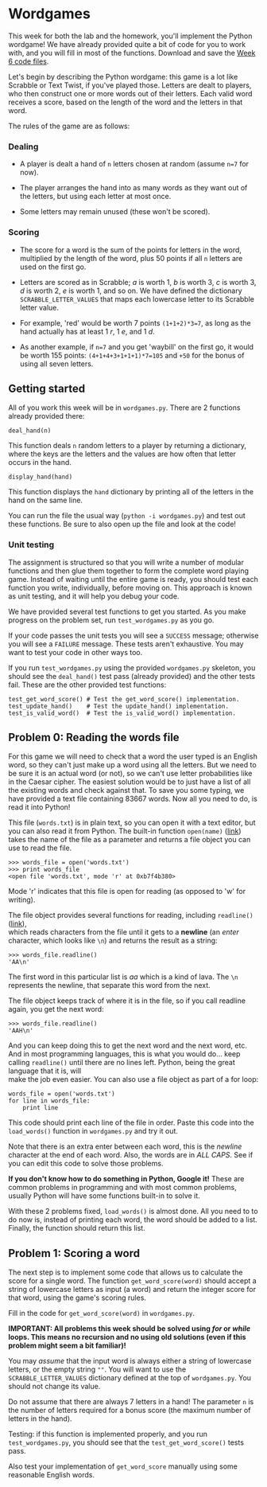 
# Wordgames

This week for both the lab and the homework, you'll implement the Python wordgame!
We have already provided quite a bit of code for you to work with, and you will
fill in most of the functions. Download and save the [Week 6 code files](week_6.zip).

Let's begin by describing the Python wordgame: this game is a lot like Scrabble
or Text Twist, if you've played those. Letters are dealt to players, who then
construct one or more words out of their letters. Each valid word receives a
score, based on the length of the word and the letters in that word.

The rules of the game are as follows:

### Dealing

* A player is dealt a hand of `n` letters chosen at random (assume `n=7`
  for now).
  
* The player arranges the hand into as many words as they want out of the
  letters, but using each letter at most once.
  
* Some letters may remain unused (these won't be scored).

### Scoring

* The score for a word is the sum of the points for letters in the word,
  multiplied by the length of the word, plus 50 points if all `n` letters are
  used on the first go.

* Letters are scored as in Scrabble; *a* is worth 1, *b* is worth 3, *c* is
  worth 3, *d* is worth 2, *e* is worth 1, and so on. We have defined the
  dictionary `SCRABBLE_LETTER_VALUES` that maps each lowercase letter to its
  Scrabble letter value.
  
* For example, 'red' would be worth 7 points `(1+1+2)*3=7`, as long as
  the hand actually has at least 1 *r*, 1 *e*, and 1 *d*.
  
* As another example, if `n=7` and you get 'waybill' on the first go, it
  would be worth 155 points: `(4+1+4+3+1+1+1)*7=105` and `+50` for the bonus of
  using all seven letters.
  
## Getting started

All of you work this week will be in `wordgames.py`. There are 2 functions
already provided there:

    deal_hand(n)
    
This function deals `n` random letters to a player by returning a dictionary, 
where the keys are the letters and the values are how often that letter occurs
in the hand.

    display_hand(hand)

This function displays the `hand` dictionary by printing all of the letters in 
the hand on the same line.

You can run the file the usual way (`python -i wordgames.py`) and test out these 
functions. Be sure to also open up the file and look at the code!

### Unit testing

The assignment is structured so that you will write a number of modular
functions and then glue them together to form the complete word playing game.
Instead of waiting until the entire game is ready, you should test each
function you write, individually, before moving on. This approach is known as
unit testing, and it will help you debug your code.

We have provided several test functions to get you started. As you make
progress on the problem set, run `test_wordgames.py` as you go.

If your code passes the unit tests you will see a `SUCCESS` message; otherwise
you will see a `FAILURE` message. These tests aren't exhaustive. You may want
to test your code in other ways too.

If you run `test_wordgames.py` using the provided `wordgames.py` skeleton, you
should see the `deal_hand()` test pass (already provided) and the other tests 
fail. These are the other provided test functions:

    test_get_word_score() # Test the get_word_score() implementation.
    test_update_hand()    # Test the update_hand() implementation.
    test_is_valid_word()  # Test the is_valid_word() implementation.


## Problem 0: Reading the words file

For this game we will need to check that a word the user typed is an English
word, so they can't just make up a word using all the letters. But we need to be 
sure it is an actual word (or not), so we can't use letter probabilities like in 
the Caesar cipher. The easiest solution would be to just have a list of all the 
existing words and check against that. To save you some typing, we have provided
a text file containing 83667 words. Now all you need to do, is read it into
Python!

This file (`words.txt`) is in plain text, so you can open it with a text editor, 
but you can also read it from Python. The built-in function `open(name)` 
([link](https://docs.python.org/2/library/functions.html#open)) takes the name 
of the file as a parameter and returns a file object you can use to read the file.

    >>> words_file = open('words.txt')
    >>> print words_file
    <open file 'words.txt', mode 'r' at 0xb7f4b380>

Mode 'r' indicates that this file is open for reading (as opposed to 'w' for writing).

The file object provides several functions for reading, including `readline()` 
([link](https://docs.python.org/2/library/stdtypes.html#bltin-file-objects)),  
which reads characters from the file until it gets to a **newline** (an _enter_ 
character, which looks like `\n`) and returns the result as a string:

    >>> words_file.readline()
    'AA\n'

The first word in this particular list is _aa_ which is a kind of lava. The `\n` 
represents the newline, that separate this word from the next.

The file object keeps track of where it is in the file, so if you call readline 
again, you get the next word:

    >>> words_file.readline()
    'AAH\n'

And you can keep doing this to get the next word and the next word, etc. And in 
most programming languages, this is what you would do... keep calling `readline()` 
until there are no lines left. Python, being the great language that it is, will   
make the job even easier. You can also use a file object as part of a for loop:

    words_file = open('words.txt')
    for line in words_file:
        print line

This code should print each line of the file in order. Paste this code into the 
`load_words()` function in `wordgames.py` and try it out.

Note that there is an extra enter between each word, this is the _newline_ 
character at the end of each word. Also, the words are in _ALL CAPS_. See if
you can edit this code to solve those problems.

**If you don't know how to do something in Python, Google it!** These are common 
problems in programming and with most common problems, usually Python will have 
some functions built-in to solve it.

With these 2 problems fixed, `load_words()` is almost done. All you need to 
to do now is, instead of printing each word, the word should be added to a list.
Finally, the function should return this list.


## Problem 1: Scoring a word

The next step is to implement some code that allows us to calculate the score
for a single word. The function `get_word_score(word)` should accept a string of
lowercase letters as input (a word) and return the integer score for that word,
using the game's scoring rules.

Fill in the code for `get_word_score(word)` in `wordgames.py`.

**IMPORTANT: All problems this week should be solved using _for_ or _while_
loops. This means no recursion and no using old solutions (even if this problem 
might seem a bit familiar)!**

You may *assume* that the input word is always either a string of lowercase
letters, or the empty string `""`. You will want to use the
`SCRABBLE_LETTER_VALUES` dictionary defined at the top of `wordgames.py`. You
should not change its value.

Do not assume that there are always 7 letters in a hand! The parameter `n` is
the number of letters required for a bonus score (the maximum number of letters
in the hand).

Testing: if this function is implemented properly, and you run
`test_wordgames.py`, you should see that the `test_get_word_score()` tests pass.

Also test your implementation of `get_word_score` manually using some reasonable
English words.



